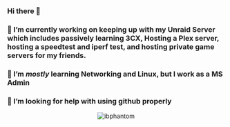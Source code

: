 ### Hi there 👋
### 🔭 I’m currently working on keeping up with my Unraid Server which includes passively learning 3CX, Hosting a Plex server, hosting a speedtest and iperf test, and hosting private game servers for my friends.
### 🌱 I’m *mostly* learning Networking and Linux, but I work as a MS Admin
### 🤔 I’m looking for help with using github properly
<p align="center"> <img src="https://github-readme-stats.vercel.app/api?username=ibphantom&show_icons=true&theme=gruvbox&count_private=true" alt="ibphantom" />
